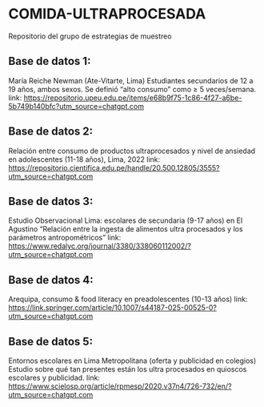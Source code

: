 # COMIDA-ULTRAPROCESADA
Repositorio del grupo de estrategias de muestreo

## Base de datos 1:
María Reiche Newman (Ate-Vitarte, Lima)
Estudiantes secundarios de 12 a 19 años, ambos sexos. Se definió “alto consumo” como ≥ 5 veces/semana.
link: https://repositorio.upeu.edu.pe/items/e68b9f75-1c86-4f27-a6be-5b749b140bfc?utm_source=chatgpt.com

## Base de datos 2:
Relación entre consumo de productos ultraprocesados y nivel de ansiedad en adolescentes (11-18 años), Lima, 2022
link: https://repositorio.cientifica.edu.pe/handle/20.500.12805/3555?utm_source=chatgpt.com

## Base de datos 3:
Estudio Observacional Lima: escolares de secundaria (9-17 años) en El Agustino
“Relación entre la ingesta de alimentos ultra procesados y los parámetros antropométricos”
link: https://www.redalyc.org/journal/3380/338060112002/?utm_source=chatgpt.com

## Base de datos 4:
Arequipa, consumo & food literacy en preadolescentes (10-13 años)
link: https://link.springer.com/article/10.1007/s44187-025-00525-0?utm_source=chatgpt.com

## Base de datos 5:
Entornos escolares en Lima Metropolitana (oferta y publicidad en colegios)
Estudio sobre qué tan presentes están los ultra procesados en quioscos escolares y publicidad.
link: https://www.scielosp.org/article/rpmesp/2020.v37n4/726-732/en/?utm_source=chatgpt.com
















